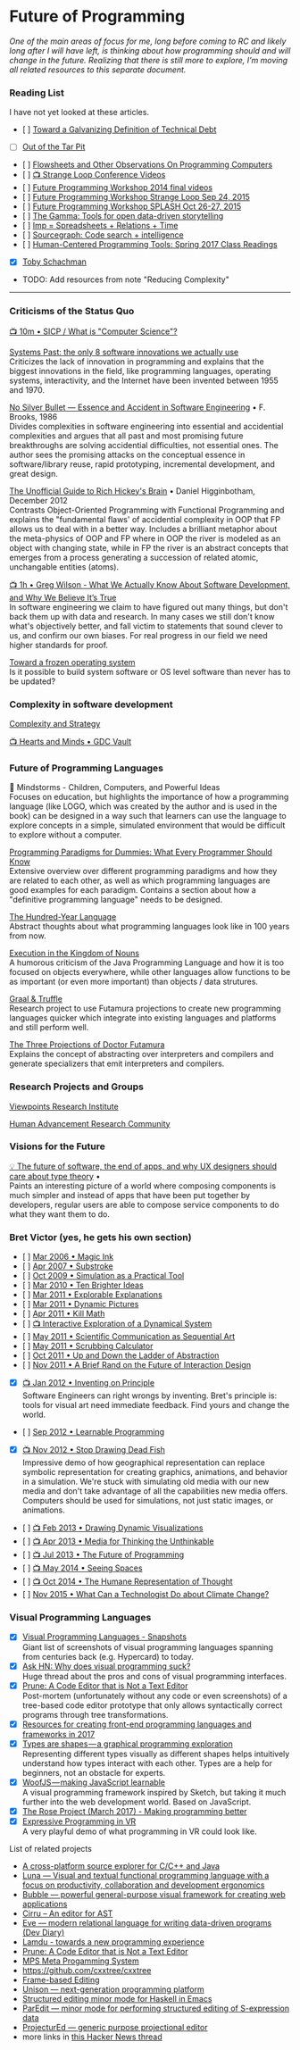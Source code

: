 # Future of Programming
*One of the main areas of focus for me, long before coming to RC and likely long after I will have left, is thinking about how programming should and will change in the future. Realizing that there is still more to explore, I’m moving all related resources to this separate document.*

### Reading List
I have not yet looked at these articles.
* [ ] [Toward a Galvanizing Definition of Technical Debt](https://michaelfeathers.silvrback.com/toward-a-galvanizing-definition-of-technical-debt)
* [ ] [Out of the Tar Pit](http://curtclifton.net/papers/MoseleyMarks06a.pdf)
* [ ] [Flowsheets and Other Observations On Programming Computers](http://tinyletter.com/Flowsheets/archive)
* [ ] [📺 Strange Loop Conference Videos](https://www.youtube.com/channel/UC_QIfHvN9auy2CoOdSfMWDw?app=desktop)
* [ ] [Future Programming Workshop 2014 final videos](http://www.future-programming.org/2014/program.html)
* [ ] [Future Programming Workshop Strange Loop Sep 24, 2015](http://www.future-programming.org/2015/programSL.html)
* [ ] [Future Programming Workshop SPLASH Oct 26-27, 2015](http://www.future-programming.org/2015/programSPLASH.html)
* [ ] [The Gamma: Tools for open data-driven storytelling](https://thegamma.net)
* [ ] [Imp = Spreadsheets + Relations + Time](https://github.com/jamii/imp)
* [ ] [Sourcegraph: Code search + intelligence](https://about.sourcegraph.com)
* [ ] [Human-Centered Programming Tools: Spring 2017 Class Readings](http://pgbovine.net/human-centered-programming-tools.htm)
* [x] [Toby Schachman](http://tobyschachman.com)
* TODO: Add resources from note "Reducing Complexity"

----

### Criticisms of the Status Quo
[📺 10m • SICP / What is "Computer Science"?](https://m.youtube.com/watch?v=zQLUPjefuWA)

[Systems Past: the only 8 software innovations we actually use](https://davidad.github.io/blog/2014/03/12/the-operating-system-is-out-of-date/)<br>
Criticizes the lack of innovation in programming and explains that the biggest innovations in the field, like programming languages, operating systems, interactivity, and the Internet have been invented between 1955 and 1970.

[No Silver Bullet — Essence and Accident in Software Engineering](http://faculty.salisbury.edu/~xswang/Research/Papers/SERelated/no-silver-bullet.pdf) • F. Brooks, 1986<br>
Divides complexities in software engineering into essential and accidential complexities and argues that all past and most promising future breakthroughs are solving accidential difficulties, not essential ones. The author sees the promising attacks on the conceptual essence in software/library reuse, rapid prototyping, incremental development, and great design.

[The Unofficial Guide to Rich Hickey's Brain](http://www.flyingmachinestudios.com/programming/the-unofficial-guide-to-rich-hickeys-brain/) • Daniel Higginbotham, December 2012<br>
Contrasts Object-Oriented Programming with Functional Programming and explains the "fundamental flaws' of accidential complexity in OOP that FP allows us to deal with in a better way. Includes a brilliant metaphor about the meta-physics of OOP and FP where in OOP the river is modeled as an object with changing state, while in FP the river is an abstract concepts that emerges from a process generating a succession of related atomic, unchangable entities (atoms).

[📺 1h • Greg Wilson - What We Actually Know About Software Development, and Why We Believe It’s True](https://vimeo.com/9270320)<br>
In software engineering we claim to have figured out many things, but don't back them up with data and research. In many cases we still don't know what's objectively better, and fall victim to statements that sound clever to us, and confirm our own biases. For real progress in our field we need higher standards for proof.

[Toward a frozen operating system](https://urbit.org/blog/2017.5-frozen/)<br>
Is it possible to build system software or OS level software than never has to be updated?

### Complexity in software development
[Complexity and Strategy](https://hackernoon.com/complexity-and-strategy-325cd7f59a92)

[📺 Hearts and Minds • GDC Vault](http://www.gdcvault.com/play/1020788/Hearts-and)

### Future of Programming Languages
📕 Mindstorms - Children, Computers, and Powerful Ideas<br>
Focuses on education, but highlights the importance of how a programming language (like LOGO, which was created by the author and is used in the book) can be designed in a way such that learners can use the language to explore concepts in a simple, simulated environment that would be difficult to explore without a computer.

[Programming Paradigms for Dummies: What Every Programmer Should Know](https://www.info.ucl.ac.be/~pvr/VanRoyChapter.pdf)<br>
Extensive overview over different programming paradigms and how they are related to each other, as well as which programming languages are good examples for each paradigm. Contains a section about how a "definitive programming language" needs to be designed.

[The Hundred-Year Language](http://www.paulgraham.com/hundred.html)<br>
Abstract thoughts about what programming languages look like in 100 years from now.

[Execution in the Kingdom of Nouns](http://steve-yegge.blogspot.com/2006/03/execution-in-kingdom-of-nouns.html)<br>
A humorous criticism of the Java Programming Language and how it is too focused on objects everywhere, while other languages allow functions to be as important (or even more important) than objects / data strutures.

[Graal & Truffle](https://blog.plan99.net/graal-truffle-134d8f28fb69%3E)<br>
Research project to use Futamura projections to create new programming languages quicker which integrate into existing languages and platforms and still perform well.

[The Three Projections of Doctor Futamura](http://blog.sigfpe.com/2009/05/three-projections-of-doctor-futamura.html)<br>
Explains the concept of abstracting over interpreters and compilers and generate specializers that emit interpreters and compilers.

### Research Projects and Groups
[Viewpoints Research Institute](http://vpri.org)

[Human Advancement Research Community](http://harc.ycr.org)

### Visions for the Future
[💡 The future of software, the end of apps, and why UX designers should care about type theory](https://pchiusano.github.io/2013-05-22/future-of-software.html) • <br>
Paints an interesting picture of a world where composing components is much simpler and instead of apps that have been put together by developers, regular users are able to compose service components to do what they want them to do.

### Bret Victor (yes, he gets his own section)
* [ ] [Mar 2006 • Magic Ink](http://worrydream.com/#!/MagicInk)
* [ ] [Apr 2007 • Substroke](http://worrydream.com/#!/substroke)
* [ ] [Oct 2009 • Simulation as a Practical Tool](http://worrydream.com/#!/SimulationAsAPracticalTool)
* [ ] [Mar 2010 • Ten Brighter Ideas](http://worrydream.com/#!/TenBrighterIdeas)
* [ ] [Mar 2011 • Explorable Explanations](http://worrydream.com/#!/ExplorableExplanations)
* [ ] [Mar 2011 • Dynamic Pictures](http://worrydream.com/#!/DynamicPicturesMotivation)
* [ ] [Apr 2011 • Kill Math](http://worrydream.com/#!/KillMath)
* [ ] [📺 Interactive Exploration of a Dynamical System](http://worrydream.com/#!/InteractiveExplorationOfADynamicalSystem)
* [ ] [May 2011 • Scientific Communication as Sequential Art](http://worrydream.com/#!/ScientificCommunicationAsSequentialArt)
* [ ] [May 2011 • Scrubbing Calculator](http://worrydream.com/#!/ScrubbingCalculator)
* [ ] [Oct 2011 • Up and Down the Ladder of Abstraction](http://worrydream.com/#!2/LadderOfAbstraction)
* [ ] [Nov 2011 • A Brief Rand on the Future of Interaction Design](http://worrydream.com/#!/ABriefRantOnTheFutureOfInteractionDesign)
* [x] [📺 Jan 2012 • Inventing on Principle](http://worrydream.com/#!/InventingOnPrinciple)
	<br>Software Engineers can right wrongs by inventing. Bret's principle is: tools for visual art need immediate feedback. Find yours and change the world.
* [ ] [Sep 2012 • Learnable Programming](http://worrydream.com/#!/LearnableProgramming)
	<br>
* [x] [📺 Nov 2012 • Stop Drawing Dead Fish](http://worrydream.com/#!/StopDrawingDeadFish)
	<br>Impressive demo of how geographical representation can replace symbolic representation for creating graphics, animations, and behavior in a simulation. We're stuck with simulating old media with our new media and don't take advantage of all the capabilities new media offers. Computers should be used for simulations, not just static images, or animations.
* [ ] [📺 Feb 2013 • Drawing Dynamic Visualizations](http://worrydream.com/#!/DrawingDynamicVisualizationsTalk)
* [ ] [📺 Apr 2013 • Media for Thinking the Unthinkable](http://worrydream.com/#!/MediaForThinkingTheUnthinkable)
* [ ] [📺 Jul 2013 • The Future of Programming](http://worrydream.com/#!/TheFutureOfProgramming)
* [ ] [📺 May 2014 • Seeing Spaces](http://worrydream.com/#!/SeeingSpaces)
* [ ] [📺 Oct 2014 • The Humane Representation of Thought](http://worrydream.com/#!/TheHumaneRepresentationOfThoughtTalk)
* [ ] [Nov 2015 • What Can a Technologist Do about Climate Change?](http://worrydream.com/#!/ClimateChange)

### Visual Programming Languages
* [x] [Visual Programming Languages - Snapshots](http://blog.interfacevision.com/design/design-visual-progarmming-languages-snapshots/)
	<br>Giant list of screenshots of visual programming languages spanning from centuries back (e.g. Hypercard) to today.
* [x] [Ask HN: Why does visual programming suck?](https://news.ycombinator.com/item?id=14482988)
	<br>Huge thread about the pros and cons of visual programming interfaces.
* [x] [Prune: A Code Editor that is Not a Text Editor](https://www.facebook.com/notes/kent-beck/prune-a-code-editor-that-is-not-a-text-editor/1012061842160013/)
	<br>Post-mortem (unfortunately without any code or even screenshots) of a tree-based code editor prototype that only allows syntactically correct programs through tree transformations.
* [x] [Resources for creating front-end programming languages and frameworks in 2017](https://medium.com/@stevekrouse/resources-for-creating-front-end-programming-languages-and-frameworks-in-2017-a0c097625f9d)
* [x] [Types are shapes — a graphical programming exploration](https://stevekrouse.com/types-are-shapes-d6af1e83192f)
	<br>Representing different types visually as different shapes helps intuitively understand how types interact with each other. Types are a help for beginners, not an obstacle for experts.
* [x] [WoofJS — making JavaScript learnable](https://stevekrouse.com/woof-d9adf2110fc6)
	<br>A visual programming framework inspired by Sketch, but taking it much further into the web development world. Based on JavaScript.
* [x] [The Rose Project (March 2017) - Making programming better](https://stevekrouse.com/rose-983dc5e0908f)
* [x] [Expressive Programming in VR](http://elevr.com/expressive-programming-in-vr/)
	<br>A very playful demo of what programming in VR could look like.

List of related projects
* [A cross-platform source explorer for C/C++ and Java](https://www.sourcetrail.com/)
* [Luna — Visual and textual functional programming language with a focus on productivity, collaboration and development ergonomics](http://www.luna-lang.org)
* [Bubble — powerful general-purpose visual framework for creating web applications](https://bubble.is)
* [Cirru – An editor for AST](http://cirru.org/)
* [Eve — modern relational language for writing data-driven programs](http://witheve.com) [(Dev Diary)](http://incidentalcomplexity.com)
* [Lamdu - towards a new programming experience](http://www.lamdu.org/)
* [Prune: A Code Editor that is Not a Text Editor](https://www.facebook.com/notes/kent-beck/prune-a-code-editor-that-is-not-a-text-editor/1012061842160013/)
* [MPS Meta Progamming System](http://jetbrains.com/mps)
* https://github.com/cxxtree/cxxtree
* [Frame-based Editing](http://www.greenfoot.org/frames/)
* [Unison — next-generation programming platform](http://unisonweb.org/)
* [Structured editing minor mode for Haskell in Emacs](https://github.com/chrisdone/structured-haskell-mode)
* [ParEdit — minor mode for performing structured editing of S-expression data](https://www.emacswiki.org/emacs/ParEdit)
* [ProjecturEd — generic purpose projectional editor](http://projectured.org)
* more links in [this Hacker News thread](https://news.ycombinator.com/item?id=13773813)
